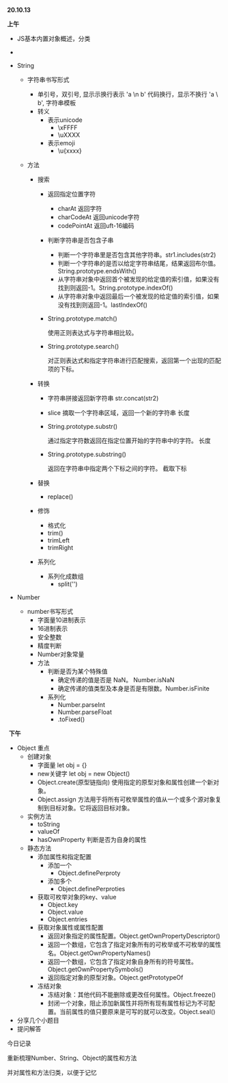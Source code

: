 **20.10.13**

**上午**

+ JS基本内置对象概述，分类

- 

- String

  - 字符串书写形式

    + 单引号，双引号, 显示示换行表示  'a \n b'     代码换行，显示不换行 'a \ b', 字符串模板
    + 转义
      + 表示unicode
        + \xFFFF
        + \uXXXX
      + 表示emoji
        + \u{xxxx}

  - 方法

    + 搜索

      + 返回指定位置字符

        + charAt 返回字符
        + charCodeAt 返回unicode字符
        + codePointAt  返回uft-16编码

      + 判断字符串是否包含子串

        + 判断一个字符串里是否包含其他字符串。str1.includes(str2)
        + 判断一个字符串的是否以给定字符串结尾，结果返回布尔值。 String.prototype.endsWith()
        + 从字符串对象中返回首个被发现的给定值的索引值，如果没有找到则返回-1。String.prototype.indexOf()
        + 从字符串对象中返回最后一个被发现的给定值的索引值，如果没有找到则返回-1。lastIndexOf()

      + String.prototype.match()

        使用正则表达式与字符串相比较。

      + String.prototype.search()

        对正则表达式和指定字符串进行匹配搜索，返回第一个出现的匹配项的下标。

    + 转换

      + 字符串拼接返回新字符串 str.concat(str2)

      + slice  摘取一个字符串区域，返回一个新的字符串     长度

      + String.prototype.substr()

        通过指定字符数返回在指定位置开始的字符串中的字符。  长度

      + String.prototype.substring()

        返回在字符串中指定两个下标之间的字符。 截取下标

    + 替换

      + replace()

    + 修饰

      + 格式化
      + trim()
      + trimLeft
      + trimRight

    + 系列化

      + 系列化成数组
        + split('')

-  Number
   -  number书写形式
      + 字面量10进制表示
      + 16进制表示
      + 安全整数
      + 精度判断
      + Number对象常量
      + 方法
        + 判断是否为某个特殊值
          + 确定传递的值是否是 NaN。  Number.isNaN
          + 确定传递的值类型及本身是否是有限数。Number.isFinite
        + 系列化
          + Number.parseInt
          + Number.parseFloat
          + .toFixed()

​    **下午**

- Object 重点
  - 创建对象
    - 字面量   let obj = {}
    - new关键字  let obj = new Object() 
    - Object.create(原型链指向) 使用指定的原型对象和属性创建一个新对象。
    - Object.assign  方法用于将所有可枚举属性的值从一个或多个源对象复制到目标对象。它将返回目标对象。
  - 实例方法
    - toString
    - valueOf
    - hasOwnProperty  判断是否为自身的属性
  - 静态方法
    - 添加属性和指定配置
      - 添加一个
        - Object.definePerproty
      - 添加多个
        - Object.definePerproties
    - 获取可枚举对象的key、value
      - Object.key
      - Object.value
      - Object.entries
    - 获取对象属性或属性配置
      - 返回对象指定的属性配置。Object.getOwnPropertyDescriptor()
      - 返回一个数组，它包含了指定对象所有的可枚举或不可枚举的属性名。Object.getOwnPropertyNames()
      - 返回一个数组，它包含了指定对象自身所有的符号属性。Object.getOwnPropertySymbols()
      - 返回指定对象的原型对象。Object.getPrototypeOf
    - 冻结对象
      - 冻结对象：其他代码不能删除或更改任何属性。Object.freeze()
      - 封闭一个对象，阻止添加新属性并将所有现有属性标记为不可配置。当前属性的值只要原来是可写的就可以改变。Object.seal()
- 分享几个小题目
- 提问解答



今日记录



重新梳理Number、String、Object的属性和方法

并对属性和方法归类，以便于记忆